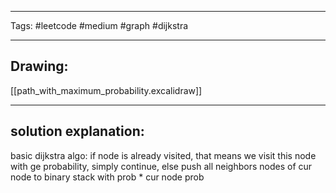 

----

Tags: #leetcode #medium #graph #dijkstra

----

## Drawing:
[[path_with_maximum_probability.excalidraw]]

----


## solution explanation:
basic dijkstra algo: if node is already visited, that means we visit this node with ge probability, simply continue, else push all neighbors nodes of cur node to binary stack with prob * cur node prob
